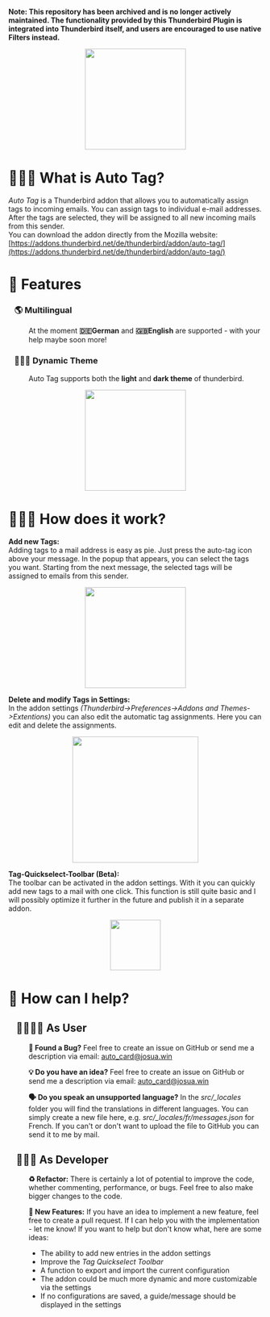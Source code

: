 **Note: This repository has been archived and is no longer actively maintained. The functionality provided by this Thunderbird Plugin is integrated into Thunderbird itself, and users are encouraged to use native Filters instead.**

<p align="center">
  <img src="https://cdn.josuakoehler.de/AutoTag/LogoAutoTag_Title.png" height="200"/>
</p>

# 🤷🏼‍♂️ What is Auto Tag?
_Auto Tag_ is a Thunderbird addon that allows you to automatically assign tags to incoming emails. You can assign tags to individual e-mail addresses. After the tags are selected, they will be assigned to all new incoming mails from this sender.  
You can download the addon directly from the Mozilla website: [https://addons.thunderbird.net/de/thunderbird/addon/auto-tag/](https://addons.thunderbird.net/de/thunderbird/addon/auto-tag/)

# 🚀 Features
### &nbsp;&nbsp;&nbsp;🌎 Multilingual
<dl>
	<dd>
At the moment <b>🇩🇪German</b> and <b>🇬🇧English</b> are supported - with your help maybe soon more!
	</dd>
</dl>

### &nbsp;&nbsp;&nbsp;👨🏼‍🎨 Dynamic Theme
<dl><dd>
Auto Tag supports both the <b>light</b> and <b>dark theme</b> of thunderbird.
</dd></dl>
<p align="center">
  <img src="https://cdn.josuakoehler.de/AutoTag/Auto_Tags_Theme.png" height="200"/>
</p>



# 👨🏼‍🏫 How does it work?

**Add new Tags:**  
Adding tags to a mail address is easy as pie. Just press the auto-tag icon above your message. In the popup that appears, you can select the tags you want. Starting from the next message, the selected tags will be assigned to emails from this sender.
<p align="center">
  <img src="https://cdn.josuakoehler.de/AutoTag/Tag_Select_Demo.gif" height="200"/>
</p>

**Delete and modify Tags in Settings:**  
In the addon settings _(Thunderbird->Preferences->Addons and Themes->Extentions)_ you can also edit the automatic tag assignments. Here you can edit and delete the assignments.
<p align="center">
  <img src="https://cdn.josuakoehler.de/AutoTag/Auto_Tag_settings.gif" height="250"/>
</p>

**Tag-Quickselect-Toolbar (Beta):**  
The toolbar can be activated in the addon settings. With it you can quickly add new tags to a mail with one click. This function is still quite basic and I will possibly optimize it further in the future and publish it in a separate addon. 
<p align="center">
  <img src="https://cdn.josuakoehler.de/AutoTag/Auto_Tag_Toolbar.gif" height="100"/>
</p>


# 🤝 How can I help?


## &nbsp;&nbsp;&nbsp;👩‍👩‍👧‍👦 As User
<dl><dd>
<p><b>🐞 Found a Bug?</b> Feel free to create an issue on GitHub or send me a description via email: <a href="mailto:auto_card@josua.win">auto_card@josua.win</a></p>
<p><b>💡 Do you have an idea?</b> Feel free to create an issue on GitHub or send me a description via email: <a href="mailto:auto_card@josua.win">auto_card@josua.win</a></p></p>
<p><b>🗣 Do you speak an unsupported language?</b> In the <i>src/_locales</i> folder you will find the translations in different languages. You can simply create a new file here, e.g. <i>src/_locales/fr/messages.json</i> for French. If you can't or don't want to upload the file to GitHub you can send it to me by mail.</p>
</dd></dl>


## &nbsp;&nbsp;&nbsp;👨🏼‍💻 As Developer

<dl><dd>
<p><b>♻️ Refactor:</b> There is certainly a lot of potential to improve the code, whether commenting, performance, or bugs. Feel free to also make bigger changes to the code.</p>
<p><b>🎉 New Features:</b> If you have an idea to implement a new feature, feel free to create a pull request. If I can help you with the implementation - let me know! If you want to help but don't know what, here are some ideas:</p>
<ul>
	<li>The ability to add new entries in the addon settings</li>
	<li>Improve the <i>Tag Quickselect Toolbar</i></li>
	<li>A function to export and import the current configuration</li>
	<li>The addon could be much more dynamic and more customizable via the settings</li>
	<li>If no configurations are saved, a guide/message should be displayed in the settings</li>
</ul>
</dd></dl>











